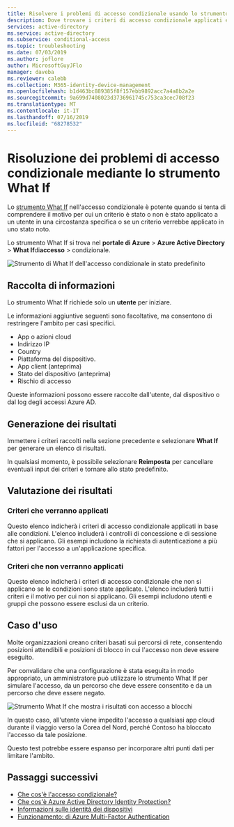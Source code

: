 ```yaml
---
title: Risolvere i problemi di accesso condizionale usando lo strumento What If-Azure Active Directory
description: Dove trovare i criteri di accesso condizionale applicati e perché
services: active-directory
ms.service: active-directory
ms.subservice: conditional-access
ms.topic: troubleshooting
ms.date: 07/03/2019
ms.author: joflore
author: MicrosoftGuyJFlo
manager: daveba
ms.reviewer: calebb
ms.collection: M365-identity-device-management
ms.openlocfilehash: b1d463bc889385f8f157ebb9892acc7a4a8b2a2e
ms.sourcegitcommit: 9a699d7408023d3736961745c753ca3cec708f23
ms.translationtype: MT
ms.contentlocale: it-IT
ms.lasthandoff: 07/16/2019
ms.locfileid: "68278532"
---
```

# <a name="troubleshooting-conditional-access-using-the-what-if-tool"></a>Risoluzione dei problemi di accesso condizionale mediante lo strumento What If

Lo [strumento What If](what-if-tool.md) nell'accesso condizionale è potente quando si tenta di comprendere il motivo per cui un criterio è stato o non è stato applicato a un utente in una circostanza specifica o se un criterio verrebbe applicato in uno stato noto.

Lo strumento What If si trova nel **portale di Azure** > **Azure Active Directory** > **What If**di**accesso** > condizionale.

![Strumento di What If dell'accesso condizionale in stato predefinito](./media/troubleshoot-conditional-access-what-if/conditional-access-what-if-tool.png)

## <a name="gathering-information"></a>Raccolta di informazioni

Lo strumento What If richiede solo un **utente** per iniziare. 

Le informazioni aggiuntive seguenti sono facoltative, ma consentono di restringere l'ambito per casi specifici.

* App o azioni cloud
* Indirizzo IP 
* Country
* Piattaforma del dispositivo.
* App client (anteprima)
* Stato del dispositivo (anteprima) 
* Rischio di accesso

Queste informazioni possono essere raccolte dall'utente, dal dispositivo o dal log degli accessi Azure AD.

## <a name="generating-results"></a>Generazione dei risultati

Immettere i criteri raccolti nella sezione precedente e selezionare **What If** per generare un elenco di risultati. 

In qualsiasi momento, è possibile selezionare **Reimposta** per cancellare eventuali input dei criteri e tornare allo stato predefinito.

## <a name="evaluating-results"></a>Valutazione dei risultati

### <a name="policies-that-will-apply"></a>Criteri che verranno applicati

Questo elenco indicherà i criteri di accesso condizionale applicati in base alle condizioni. L'elenco includerà i controlli di concessione e di sessione che si applicano. Gli esempi includono la richiesta di autenticazione a più fattori per l'accesso a un'applicazione specifica.

### <a name="policies-that-will-not-apply"></a>Criteri che non verranno applicati

Questo elenco indicherà i criteri di accesso condizionale che non si applicano se le condizioni sono state applicate. L'elenco includerà tutti i criteri e il motivo per cui non si applicano. Gli esempi includono utenti e gruppi che possono essere esclusi da un criterio.

## <a name="use-case"></a>Caso d'uso

Molte organizzazioni creano criteri basati sui percorsi di rete, consentendo posizioni attendibili e posizioni di blocco in cui l'accesso non deve essere eseguito.

Per convalidare che una configurazione è stata eseguita in modo appropriato, un amministratore può utilizzare lo strumento What If per simulare l'accesso, da un percorso che deve essere consentito e da un percorso che deve essere negato.

![Strumento What If che mostra i risultati con accesso a blocchi](./media/troubleshoot-conditional-access-what-if/conditional-access-what-if-results.png)

In questo caso, all'utente viene impedito l'accesso a qualsiasi app cloud durante il viaggio verso la Corea del Nord, perché Contoso ha bloccato l'accesso da tale posizione.

Questo test potrebbe essere espanso per incorporare altri punti dati per limitare l'ambito.

## <a name="next-steps"></a>Passaggi successivi

* [Che cos'è l'accesso condizionale?](overview.md)
* [Che cos'è Azure Active Directory Identity Protection?](../identity-protection/overview-v2.md)
* [Informazioni sulle identità dei dispositivi](../devices/overview.md)
* [Funzionamento: di Azure Multi-Factor Authentication](../authentication/concept-mfa-howitworks.md)
